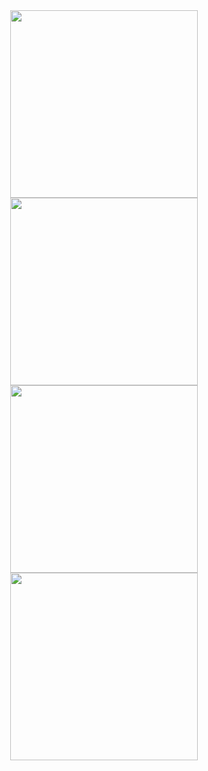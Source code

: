 <div align="center">
<img src="https://user-images.githubusercontent.com/53630327/194216389-fe6a73f2-174e-47c7-a28f-509ebc57ab15.jpeg" width="300px" />
</div>
<div align="center">
<img src="https://user-images.githubusercontent.com/53630327/194216666-f6995573-282e-412b-be28-3f17f68d10cf.jpeg" width="300px" />
</div>

<div align="center">
<img src="https://user-images.githubusercontent.com/53630327/194216745-653e1d9d-ff3c-4956-a5af-480f9d6a65bd.jpeg" width="300px" />
</div>
<div align="center">
<img src="https://user-images.githubusercontent.com/53630327/194216788-1dc0037c-03e4-4261-a1ee-5c19659c678f.jpeg" width="300px" />
</div>


